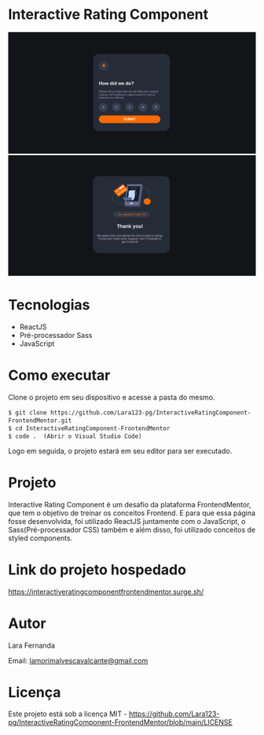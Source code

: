 # Interactive Rating Component

<div>
    <img src = './src/assets/image1.png' />
    <img src = './src/assets/image2.png' />
</div>

# Tecnologias

<ul>
    <li>ReactJS</li>
    <li>Pré-processador Sass</li>
    <li>JavaScript</li>
</ul>

# Como executar

Clone o projeto em seu dispositivo e acesse a pasta do mesmo.

```
$ git clone https://github.com/Lara123-pg/InteractiveRatingComponent-FrontendMentor.git
$ cd InteractiveRatingComponent-FrontendMentor
$ code .  (Abrir o Visual Studio Code)
```

Logo em seguida, o projeto estará em seu editor para ser executado.

# Projeto

Interactive Rating Component é um desafio da plataforma FrontendMentor, que tem o objetivo de treinar os conceitos Frontend. E para que essa página fosse desenvolvida, foi utilizado ReactJS juntamente com o JavaScript, o Sass(Pré-processador CSS) também e além disso, foi utilizado conceitos de styled components.

# Link do projeto hospedado

https://interactiveratingcomponentfrontendmentor.surge.sh/

# Autor

Lara Fernanda

Email: lamorimalvescavalcante@gmail.com

# Licença

Este projeto está sob a licença MIT - https://github.com/Lara123-pg/InteractiveRatingComponent-FrontendMentor/blob/main/LICENSE

